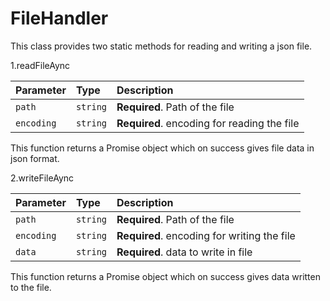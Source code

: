 # FileHandler

This class provides two static methods for reading and writing a json file.

1.readFileAync

| Parameter  | Type     | Description                                 |
| :--------- | :------- | :------------------------------------------ |
| `path`     | `string` | **Required**. Path of the file              |
| `encoding` | `string` | **Required**. encoding for reading the file |

This function returns a Promise object which on success gives file data in json format.

2.writeFileAync

| Parameter  | Type     | Description                                 |
| :--------- | :------- | :------------------------------------------ |
| `path`     | `string` | **Required**. Path of the file              |
| `encoding` | `string` | **Required**. encoding for writing the file |
| `data`     | `string` | **Required**. data to write in file         |

This function returns a Promise object which on success gives data written to the file.
